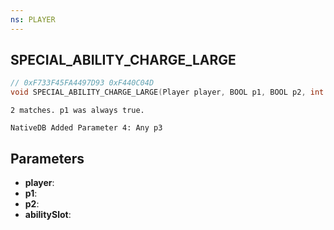 ```yaml
---
ns: PLAYER
---
```

## SPECIAL_ABILITY_CHARGE_LARGE

```c
// 0xF733F45FA4497D93 0xF440C04D
void SPECIAL_ABILITY_CHARGE_LARGE(Player player, BOOL p1, BOOL p2, int abilitySlot);
```

```
2 matches. p1 was always true.
```

```
NativeDB Added Parameter 4: Any p3
```

## Parameters
* **player**: 
* **p1**: 
* **p2**: 
* **abilitySlot**: 

